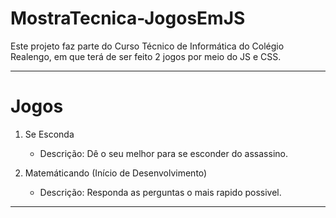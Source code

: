 # MostraTecnica-JogosEmJS
Este projeto faz parte do Curso Técnico de Informática do Colégio Realengo, em que terá de ser feito 2 jogos por meio do JS e CSS.

----
# Jogos

1. Se Esconda
    - Descrição: Dê o seu melhor para se esconder do assassino.

2. Matemáticando (Início de Desenvolvimento)
    - Descrição: Responda as perguntas o mais rapido possivel.

----